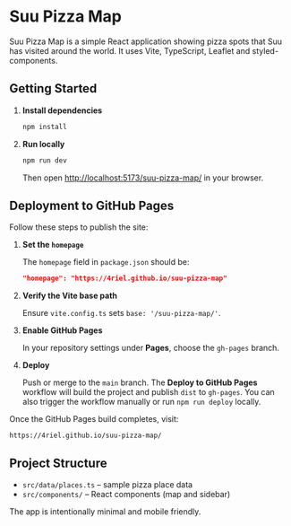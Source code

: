 # Suu Pizza Map

Suu Pizza Map is a simple React application showing pizza spots that Suu has visited around the world. It uses Vite, TypeScript, Leaflet and styled-components.

## Getting Started

1. **Install dependencies**

   ```bash
   npm install
   ```

2. **Run locally**

   ```bash
   npm run dev
   ```

   Then open <http://localhost:5173/suu-pizza-map/> in your browser.

## Deployment to GitHub Pages

Follow these steps to publish the site:

1. **Set the `homepage`**

   The `homepage` field in `package.json` should be:

   ```json
   "homepage": "https://4riel.github.io/suu-pizza-map"
   ```

2. **Verify the Vite base path**

   Ensure `vite.config.ts` sets `base: '/suu-pizza-map/'`.

3. **Enable GitHub Pages**

   In your repository settings under **Pages**, choose the `gh-pages` branch.

4. **Deploy**

   Push or merge to the `main` branch. The **Deploy to GitHub Pages** workflow will
   build the project and publish `dist` to `gh-pages`. You can also trigger the
   workflow manually or run `npm run deploy` locally.

Once the GitHub Pages build completes, visit:

```
https://4riel.github.io/suu-pizza-map/
```

## Project Structure

- `src/data/places.ts` – sample pizza place data
- `src/components/` – React components (map and sidebar)

The app is intentionally minimal and mobile friendly.
